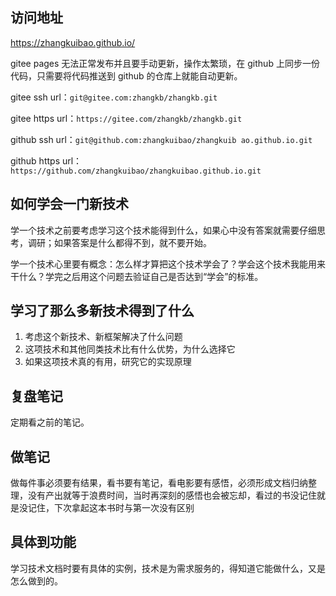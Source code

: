 <author-info date="1629964371589"></author-info>

## 访问地址

https://zhangkuibao.github.io/

gitee pages 无法正常发布并且要手动更新，操作太繁琐，在 github 上同步一份代码，只需要将代码推送到 github 的仓库上就能自动更新。

gitee ssh url：`git@gitee.com:zhangkb/zhangkb.git`

gitee https url：`https://gitee.com/zhangkb/zhangkb.git`

github ssh url：`git@github.com:zhangkuibao/zhangkuib ao.github.io.git`

github https url：`https://github.com/zhangkuibao/zhangkuibao.github.io.git`

## 如何学会一门新技术

学一个技术之前要考虑学习这个技术能得到什么，如果心中没有答案就需要仔细思考，调研；如果答案是什么都得不到，就不要开始。

学一个技术心里要有概念：怎么样才算把这个技术学会了？学会这个技术我能用来干什么？学完之后用这个问题去验证自己是否达到“学会”的标准。

## 学习了那么多新技术得到了什么

1. 考虑这个新技术、新框架解决了什么问题
2. 这项技术和其他同类技术比有什么优势，为什么选择它
3. 如果这项技术真的有用，研究它的实现原理

## 复盘笔记

定期看之前的笔记。

## 做笔记

做每件事必须要有结果，看书要有笔记，看电影要有感悟，必须形成文档归纳整理，没有产出就等于浪费时间，当时再深刻的感悟也会被忘却，看过的书没记住就是没记住，下次拿起这本书时与第一次没有区别

## 具体到功能

学习技术文档时要有具体的实例，技术是为需求服务的，得知道它能做什么，又是怎么做到的。